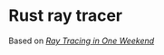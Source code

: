 # Rust ray tracer
Based on [_Ray Tracing in One Weekend_](https://raytracing.github.io/books/RayTracingInOneWeekend.html)
